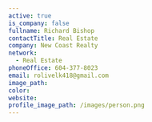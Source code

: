 ```yaml
---
active: true
is_company: false
fullname: Richard Bishop
contactTitle: Real Estate
company: New Coast Realty
network:
  - Real Estate
phoneOffice: 604-377-8023
email: rolivelk418@gmail.com
image_path:
color:
website:
profile_image_path: /images/person.png
---
```

